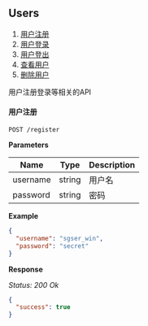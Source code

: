 ## Users

1. [用户注册](#reg)
1. [用户登录](#login)
1. [用户登出](#logout)
1. [查看用户](#users)
1. [删除用户](#del)

  用户注册登录等相关的API

#### 用户注册

```
POST /register
```

__Parameters__

Name | Type | Description
-----|------|------------
username | string | 用户名
password | string | 密码

__Example__

``` json
{
  "username": "sgser_win",
  "password": "secret"
}
```

__Response__

*Status: 200 Ok*
``` json
{
  "success": true
}
```